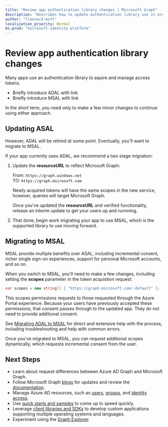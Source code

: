 ```yaml
---
title: "Review app authentication library changes | Microsoft Graph"
description: "Describes how to update authentication library use in order to migrate an app from Azure Active Directory (Azure AD) API apps to Microsoft Graph API."
author: "lleonard-msft"
localization_priority: Normal
ms.prod: "microsoft-identity-platform"
---
```


# Review app authentication library changes

Many apps use an authentication library to aquire and manage access tokens.

- Briefly introduce ADAL with link
- Briefly introduce MSAL with link

In the short term, you need only to make a few minor changes to continue using either approach.

## Updating ASAL 

However, ADAL will be retired at some point.  Eventually, you'll want to migrate to MSAL.

If your app currently uses ADAL, we recommend a two stage migration:

1.  Update the **resourceURL** to reflect Microsoft Graph:

    From: `https://graph.windows.net`  
    TO:  `https://graph.microsoft.com`

    Newly acquired tokens will have the same scopes in the new service, however, queries will target Microsoft Graph.  

    Once you've updated the **resourceURL** and verified functionality, release an interim update to get your users up and runnning.

1.  That done, begin work migrating your app to use MSAL, which is the supported library to use moving forward.

## Migrating to MSAL

MSAL provide multiple benefits over ASAL, including incremental consent, richer single sign-on experiences, support for personal Microsoft accounts, and so on.  

When you switch to MSAL, you'll need to make a few changes, including setting the **scopes** parameter in the token acquistion request:

``` csharp
var scopes = new string[] { "https://graph.microsoft.com/.default" };
```

This scopes permissions requests to those requested through the Azure Portal experience.  Because your users have previously accepted these permissions, that consent passes through to the updated app.  They do not need to provide additional consent.

See [Migrating ADAL to MSAL](https://aka.ms/adal-net-to-msal-net) for direct and extensive help with the process, including troubleshooting and help with common errors.

Once you've migrated to MSAL, you can request additional scopes dynamically, which requests incremental consent from the user.  

## Next Steps

- Learn about request differences between Azure AD Graph and Microsoft Graph.
- Follow Microsoft Graph [blogs](https://developer.microsoft.com/graph/blogs) for updates and review the [documentation](https://developer.microsoft.com/graph).
- Manage Azure AD resources, such as [users](https://docs.microsoft.com/graph/azuread-users-concept-overview), [groups](https://docs.microsoft.com/graph/office365-groups-concept-overview), and [identity access](https://docs.microsoft.com/graph/azuread-identity-access-management-concept-overview).
- Use [quick starts and samples](https://developer.microsoft.com/graph/get-started) to come up to speed quickly.
- Leverage [client libraries and SDKs](https://developer.microsoft.com/graph/get-started) to develop custom applications supporting multiple operating systems and languages.
- Experiment using the [Graph Explorer](https://aka.ms/ge).

